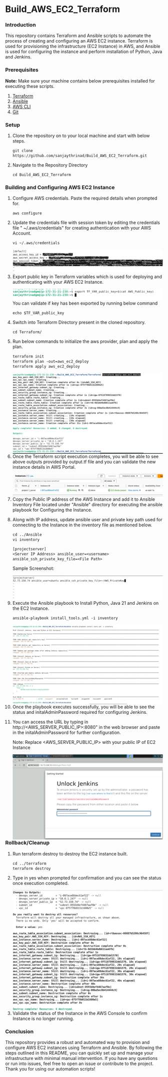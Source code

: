 # Build_AWS_EC2_Terraform

<h3>Introduction</h3>
This repository contains Terraform and Ansible scripts to automate the process of creating and configuring an AWS EC2 instance. Terraform is used for provisioning the infrastructure (EC2 Instance) in AWS, and Ansible is used for configuring the instance and perform installation of Python, Java and Jenkins.

<h3>Prerequisites</h3>
<b>Note:</b> Make sure your machine contains below prerequisites installed for executing these scripts.

1. [Terraform](https://docs.ansible.com/ansible/latest/installation_guide/intro_installation.html)
2. [Ansible](https://developer.hashicorp.com/terraform/tutorials/aws-get-started/install-cli)
3. [AWS CLI](https://docs.aws.amazon.com/cli/latest/userguide/getting-started-install.html)
4. [Git](https://git-scm.com/downloads)

<h3>Setup</h3>

1. Clone the repository  on to your local machine and start with below steps.

    ```
    git clone https://github.com/sanjaythrinad/Build_AWS_EC2_Terraform.git
    ```

2. Navigate to the Repository Directory

    ```
    cd Build_AWS_EC2_Terraform
    ```

<h3>Building and Configuring AWS EC2 Instance</h3>

1. Configure AWS credentials. Paste the required details when prompted for.

    ```
    aws configure
    ```

2. Update the credentials file with session token by editing the credentials file  " ~/.aws/credentials" for creating authentication with your AWS Account. 
    
    ```
    vi ~/.aws/credentials
    ```

    <img src="screenshots/aws_secret_keys.png" align="left"/><br>


3. Export public key in Terraform variables which is used for deploying and authenticating with your AWS EC2 Instance.  

    <img src="screenshots/export_pub_key.png" align="left"/><br>

    You can validate if key has been exported by running below command

    ```
    echo $TF_VAR_public_key
    ```

4. Switch into Terraform Directory present in the cloned repository.

    ```
    cd Terraform/
    ```


5. Run below commands to initialize the aws provider, plan and apply the plan.
    
    ```
    terraform init
    terraform plan -out=aws_ec2_deploy
    terraform apply aws_ec2_deploy
    ```

    <img src="screenshots/terraform_run_out.png" align="left"/><br>


6. Once the Terraform script execution completes, you will be able to see above outputs provided by output.tf file and you can validate the new instance details in AWS Portal. 

    <img src="screenshots/aws_ec2_console.png" align="left"/><br>


7. Copy the Public IP address of the AWS Instance and add it to Ansible Inventory File located under "Ansible" directory for executing the ansible playbook for Configuring the Instance.


8. Along with IP address, update ansible user and private key path used for connecting to the Instance in the inventory file as mentioned below.

    ```
    cd ../Ansible
    vi inventory
    ```

    ```
    [projectserver]
    <Server IP Address> ansible_user=<username> ansible_ssh_private_key_file=<File Path>
    ```
    Sample Screenshot:

    <img src="screenshots/ansible_inventory_sample.png" align="left"/><br>


9. Execute the Ansible playbook to Install Python, Java 21 and Jenkins on the EC2 Instance.

    ```
    ansible-playbook install_tools.yml -i inventory
    ```

    <img src="screenshots/ansible_run_out.png" align="left"/><br>


10. Once the playbook executes successfully, you will be able to see the status and initalAdminPassword required for configuring Jenkins.


11. You can access the URL by typing in http://<AWS_SERVER_PUBLIC_IP>:8080" in the web browser and paste in the initalAdminPassword for further configuration.
    
    Note: Replace <AWS_SERVER_PUBLIC_IP> with your public IP of EC2 Instance

    <img src="screenshots/jenkins_demo.png" align="left"/><br>


<h3>Rollback/Cleanup</h3>

1. Run terraform destroy to destroy the EC2 instance built.

    ```
    cd ../terraform
    terraform destroy
    ```


2. Type in yes when prompted for confirmation and you can see the status once execution completed.

    <img src="screenshots/destroy_instance.png" align="left"/><br>


3. Validate the status of the Instance in the AWS Console to confirm Instance is no longer running.


<h3>Conclusion</h3>

This repository provides a robust and automated way to provision and configure AWS EC2 instances using Terraform and Ansible. By following the steps outlined in this README, you can quickly set up and manage your infrastructure with minimal manual intervention. If you have any questions or run into issues, feel free to open an issue or contribute to the project. Thank you for using our automation scripts!